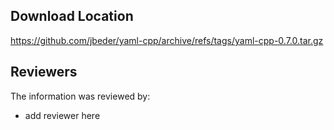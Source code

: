 ## Download Location

https://github.com/jbeder/yaml-cpp/archive/refs/tags/yaml-cpp-0.7.0.tar.gz

## Reviewers

The information was reviewed by:

* add reviewer here
